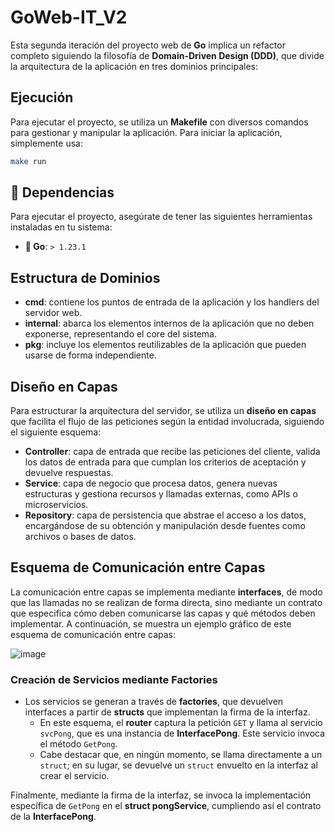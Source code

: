 # GoWeb-IT_V2

Esta segunda iteración del proyecto web de **Go** implica un refactor completo siguiendo la filosofía de **Domain-Driven Design (DDD)**, que divide la arquitectura de la aplicación en tres dominios principales:

## Ejecución

Para ejecutar el proyecto, se utiliza un **Makefile** con diversos comandos para gestionar y manipular la aplicación. Para iniciar la aplicación, simplemente usa:

```bash
make run
```

## 🚀 Dependencias

Para ejecutar el proyecto, asegúrate de tener las siguientes herramientas instaladas en tu sistema:

- **🐹 Go**: `> 1.23.1`

## Estructura de Dominios

- **cmd**: contiene los puntos de entrada de la aplicación y los handlers del servidor web.
- **internal**: abarca los elementos internos de la aplicación que no deben exponerse, representando el core del sistema.
- **pkg**: incluye los elementos reutilizables de la aplicación que pueden usarse de forma independiente.

## Diseño en Capas

Para estructurar la arquitectura del servidor, se utiliza un **diseño en capas** que facilita el flujo de las peticiones según la entidad involucrada, siguiendo el siguiente esquema:

- **Controller**: capa de entrada que recibe las peticiones del cliente, valida los datos de entrada para que cumplan los criterios de aceptación y devuelve respuestas.
- **Service**: capa de negocio que procesa datos, genera nuevas estructuras y gestiona recursos y llamadas externas, como APIs o microservicios.
- **Repository**: capa de persistencia que abstrae el acceso a los datos, encargándose de su obtención y manipulación desde fuentes como archivos o bases de datos.

## Esquema de Comunicación entre Capas

La comunicación entre capas se implementa mediante **interfaces**, de modo que las llamadas no se realizan de forma directa, sino mediante un contrato que especifica cómo deben comunicarse las capas y qué métodos deben implementar. A continuación, se muestra un ejemplo gráfico de este esquema de comunicación entre capas:

![image](https://github.com/user-attachments/assets/6a48fe1a-980e-44dc-9ddc-e4357f9c5df2)

### Creación de Servicios mediante Factories

- Los servicios se generan a través de **factories**, que devuelven interfaces a partir de **structs** que implementan la firma de la interfaz.
    - En este esquema, el **router** captura la petición `GET` y llama al servicio `svcPong`, que es una instancia de **InterfacePong**. Este servicio invoca el método `GetPong`.
    - Cabe destacar que, en ningún momento, se llama directamente a un `struct`; en su lugar, se devuelve un `struct` envuelto en la interfaz al crear el servicio.

Finalmente, mediante la firma de la interfaz, se invoca la implementación específica de `GetPong` en el **struct pongService**, cumpliendo así el contrato de la **InterfacePong**.

